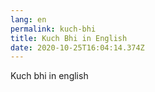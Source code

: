 ```yaml
---
lang: en
permalink: kuch-bhi
title: Kuch Bhi in English
date: 2020-10-25T16:04:14.374Z
---
```

Kuch bhi in english